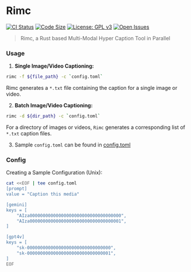 # Rimc

[![CI Status](https://github.com/AUTOM77/Rimc/workflows/ci/badge.svg)](https://github.com/AUTOM77/Rimc/actions?query=workflow:ci)
[![Code Size](https://img.shields.io/github/languages/code-size/AUTOM77/Rimc)](.)
[![License: GPL v3](https://img.shields.io/badge/License-GPLv3-blue.svg)](./LICENSE)
[![Open Issues](https://img.shields.io/github/issues/AUTOM77/Rimc)](https://github.com/AUTOM77/Rimc/issues)

> Rimc, a Rust based Multi-Modal Hyper Caption Tool in Parallel

### Usage

1. **Single Image/Video Captioning:**

```bash
rimc -f ${file_path} -c `config.toml`
```
Rimc generates a `*.txt` file containing the caption for a single image or video.

2. **Batch Image/Video Captioning:**

```bash
rimc -d ${dir_path} -c `config.toml`
```

For a directory of images or videos, `Rimc` generates a corresponding list of `*.txt` caption files.

3. Sample `config.toml` can be found in [config.toml](./config.toml)

### Config

Creating a Sample Configuration (Unix):

```bash
cat <<EOF | tee config.toml
[prompt]
value = "Caption this media"

[gemini]
keys = [
    "AIza00000000000000000000000000000000000",
    "AIza00000000000000000000000000000000001",
]

[gpt4v]
keys = [
    "sk-00000000000000000000000000000000",
    "sk-00000000000000000000000000000001",
]
EOF
```